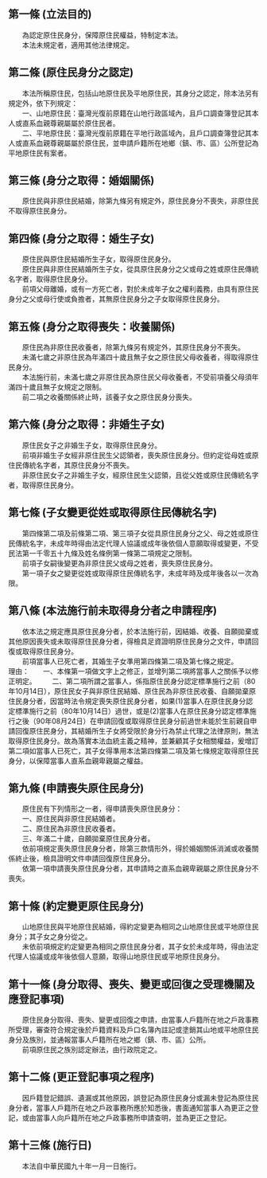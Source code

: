 第一條 (立法目的)
-----------------
　　為認定原住民身分，保障原住民權益，特制定本法。  
　　本法未規定者，適用其他法律規定。  


第二條 (原住民身分之認定)
-------------------------
　　本法所稱原住民，包括山地原住民及平地原住民，其身分之認定，除本法另有規定外，依下列規定：  
　　一、山地原住民：臺灣光復前原籍在山地行政區域內，且戶口調查簿登記其本人或直系血親尊親屬屬於原住民者。  
　　二、平地原住民：臺灣光復前原籍在平地行政區域內，且戶口調查簿登記其本人或直系血親尊親屬屬於原住民，並申請戶籍所在地鄉（鎮、市、區）公所登記為平地原住民有案者。  


第三條 (身分之取得：婚姻關係)
-----------------------------
　　原住民與非原住民結婚，除第九條另有規定外，原住民身分不喪失，非原住民不取得原住民身分。  


第四條 (身分之取得：婚生子女)
-----------------------------
　　原住民與原住民結婚所生子女，取得原住民身分。  
　　原住民與非原住民結婚所生子女，從具原住民身分之父或母之姓或原住民傳統名字者，取得原住民身分。  
　　前項父母離婚，或有一方死亡者，對於未成年子女之權利義務，由具有原住民身分之父或母行使或負擔者，其無原住民身分之子女取得原住民身分。  


第五條 (身分之取得喪失：收養關係)
---------------------------------
　　原住民為非原住民收養者，除第九條另有規定外，其原住民身分不喪失。  
　　未滿七歲之非原住民為年滿四十歲且無子女之原住民父母收養者，得取得原住民身分。  
　　本法施行前，未滿七歲之非原住民為原住民父母收養者，不受前項養父母須年滿四十歲且無子女規定之限制。  
　　前二項之收養關係終止時，該養子女之原住民身分喪失。  


第六條 (身分之取得：非婚生子女)
-------------------------------
　　原住民女子之非婚生子女，取得原住民身分。  
　　前項非婚生子女經非原住民生父認領者，喪失原住民身分。但約定從母姓或原住民傳統名字者，其原住民身分不喪失。  
　　非原住民女子之非婚生子女，經原住民生父認領，且從父姓或原住民傳統名字者，取得原住民身分。  


第七條 (子女變更從姓或取得原住民傳統名字)
-----------------------------------------
　　第四條第二項及前條第二項、第三項子女從具原住民身分之父、母之姓或原住民傳統名字，未成年時得由法定代理人協議或成年後依個人意願取得或變更，不受民法第一千零五十九條及姓名條例第一條第二項規定之限制。  
　　前項子女嗣後變更為非原住民父或母之姓者，喪失原住民身分。  
　　第一項子女之變更從姓或取得原住民傳統名字，未成年時及成年後各以一次為限。  


第八條 (本法施行前未取得身分者之申請程序)
-----------------------------------------
　　依本法之規定應具原住民身分者，於本法施行前，因結婚、收養、自願拋棄或其他原因喪失或未取得原住民身分者，得檢具足資證明原住民身分之文件，申請回復或取得原住民身分。  
　　前項當事人已死亡者，其婚生子女準用第四條第二項及第七條之規定。  
理由：　　一、本條第一項做文字上之修正，並增列第二項將當事人之關係予以修正明定。
　　二、第二項所謂之當事人，係指原住民身分認定標準施行之前（80年10月14日），原住民女子與非原住民結婚、原住民為非原住民收養、自願拋棄原住民身分者，因當時法令規定喪失原住民身分者，如果(1)當事人在原住民身分認定標準施行之前（80年10月14日）過世，或是(2)當事人在原住民身分認定標準施行之後（90年08月24日）在申請回復或取得原住民身分前過世未能於生前親自申請回復原住民身分，其結婚所生子女將受限於身分行為禁止代理之法律原則，無法取得原住民身分。故為落實本法血統主義之精神，並兼顧其子女相關權益，爰增訂第二項如當事人已死亡，其子女得準用本法第四條第二項及第七條規定取得原住民身分，以保障當事人直系血親卑親屬之權益。

第九條 (申請喪失原住民身分)
---------------------------
　　原住民有下列情形之一者，得申請喪失原住民身分：  
　　一、原住民與非原住民結婚者。  
　　二、原住民為非原住民收養者。  
　　三、年滿二十歲，自願拋棄原住民身分者。  
　　依前項規定喪失原住民身分者，除第三款情形外，得於婚姻關係消滅或收養關係終止後，檢具證明文件申請回復原住民身分。  
　　依第一項申請喪失原住民身分者，其申請時之直系血親卑親屬之原住民身分不喪失。  


第十條 (約定變更原住民身分)
---------------------------
　　山地原住民與平地原住民結婚，得約定變更為相同之山地原住民或平地原住民身分；其子女之身分從之。  
　　未依前項規定約定變更為相同之原住民身分者，其子女於未成年時，得由法定代理人協議或成年後依個人意願，取得山地原住民或平地原住民身分。  


第十一條 (身分取得、喪失、變更或回復之受理機關及應登記事項)
-----------------------------------------------------------
　　原住民身分取得、喪失、變更或回復之申請，由當事人戶籍所在地之戶政事務所受理，審查符合規定後於戶籍資料及戶口名簿內註記或塗銷其山地或平地原住民身分及族別，並通報當事人戶籍所在地之鄉（鎮、市、區）公所。  
　　前項原住民之族別認定辦法，由行政院定之。  


第十二條 (更正登記事項之程序)
-----------------------------
　　因戶籍登記錯誤、遺漏或其他原因，誤登記為原住民身分或漏未登記為原住民身分者，當事人戶籍所在地之戶政事務所應於知悉後，書面通知當事人為更正之登記，或由當事人向戶籍所在地之戶政事務所申請查明，並為更正之登記。  


第十三條 (施行日)
-----------------
　　本法自中華民國九十年一月一日施行。